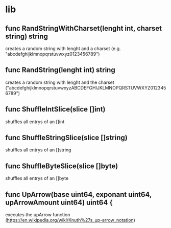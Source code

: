 # lib

## func RandStringWithCharset(lenght int, charset string) string
creates a random string with lenght and a charset (e.g. "abcdefghijklmnopqrstuvwxyz0123456789")

## func RandString(lenght int) string
creates a random string with lenght and the charset ("abcdefghijklmnopqrstuvwxyzABCDEFGHIJKLMNOPQRSTUVWXYZ0123456789")

## func ShuffleIntSlice(slice []int)
shuffles all entrys of an []int

## func ShuffleStringSlice(slice []string)
shuffles all entrys of an []string

## func ShuffleByteSlice(slice []byte)
shuffles all entrys of an []byte

## func UpArrow(base uint64, exponant uint64, upArrowAmount uint64) uint64 {
executes the upArrow function (https://en.wikipedia.org/wiki/Knuth%27s_up-arrow_notation)
